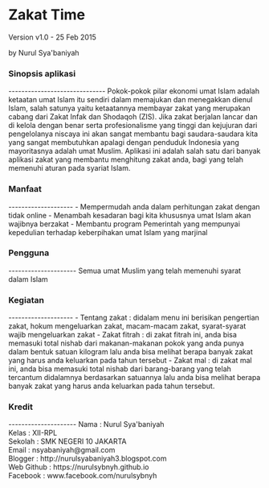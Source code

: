 Zakat Time
============
Version v1.0 - 25 Feb 2015

by Nurul Sya'baniyah

<h3> Sinopsis aplikasi </h3>
------------------------------
Pokok-pokok pilar ekonomi umat Islam adalah ketaatan umat Islam itu sendiri dalam memajukan dan menegakkan dienul Islam, salah satunya yaitu ketaatannya membayar zakat yang merupakan cabang dari Zakat Infak dan Shodaqoh (ZIS).
Jika zakat berjalan lancar dan di kelola dengan benar serta profesionalisme yang tinggi dan kejujuran dari pengelolanya niscaya ini akan sangat membantu bagi saudara-saudara kita yang sangat membutuhkan apalagi dengan penduduk Indonesia yang mayoritasnya adalah umat Muslim.
Aplikasi ini adalah salah satu dari banyak aplikasi zakat yang membantu menghitung zakat anda, bagi yang telah memenuhi aturan pada syariat Islam.


<h3>Manfaat</h3>
--------------------
-	Mempermudah anda dalam perhitungan zakat dengan tidak online
-	Menambah kesadaran bagi kita khususnya umat Islam akan wajibnya berzakat
-	Membantu program Pemerintah yang mempunyai kepedulian terhadap keberpihakan umat Islam yang marjinal


<h3>Pengguna</h3>
---------------------
Semua umat Muslim yang telah memenuhi syarat dalam Islam


<h3>Kegiatan</h3>
--------------------
-	Tentang zakat  : didalam menu ini berisikan pengertian zakat, hokum mengeluarkan zakat, macam-macam zakat,  syarat-syarat wajib mengeluarkan zakat
-	Zakat fitrah  : di zakat fitrah ini, anda bisa memasuki total nishab dari makanan-makanan pokok yang anda punya dalam bentuk satuan kilogram lalu anda bisa melihat berapa banyak zakat yang harus anda keluarkan pada tahun tersebut
-	Zakat mal  : di zakat mal ini, anda bisa memasuki total nishab dari barang-barang yang telah tercantum didalamnya berdasarkan satuannya lalu anda bisa melihat berapa banyak zakat yang harus anda keluarkan pada tahun tersebut.


<h3>Kredit</h3>
---------------------
Nama 		: Nurul Sya'baniyah <br>
Kelas 		: XII-RPL <br>
Sekolah 	: SMK NEGERI 10 JAKARTA <br>
Email 		: nsyabaniyah@gmail.com <br>
Blogger 	: http://nurulsyabaniyah3.blogspot.com <br>
Web Github 	: https://nurulsybnyh.github.io <br>
Facebook 	: www.facebook.com/nurulsybnyh <br>
